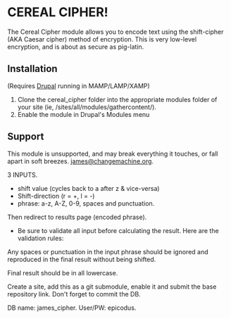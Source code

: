 # CEREAL CIPHER! #

The Cereal Cipher module allows you to encode text using the shift-cipher (AKA Caesar cipher) method of encryption.  This is very low-level encryption, and is about as secure as pig-latin.

## Installation ##
(Requires [Drupal](https://www.drupal.org/) running in MAMP/LAMP/XAMP)

1. Clone the cereal_cipher folder into the appropriate modules folder of your site (ie, /sites/all/modules/gathercontent/).
2. Enable the module in Drupal's Modules menu


## Support ##
This module is unsupported, and may break everything it touches, or fall apart in soft breezes. [james@changemachine.org](mailto:james@changemachine.org).




3 INPUTS.
-  shift value (cycles back to a after z & vice-versa)
-  Shift-direction (r = +, l = -)
-  phrase: a-z, A-Z, 0-9, spaces and punctuation.


Then redirect to results page (encoded phrase).



- Be sure to validate all input before calculating the result. Here are the validation rules:

Any spaces or punctuation in the input phrase should be ignored and reproduced in the final result without being shifted.

Final result should be in all lowercase.

Create a site, add this as a git submodule, enable it and submit the base repository link. Don't forget to commit the DB.

DB name: james_cipher.
User/PW: epicodus.
